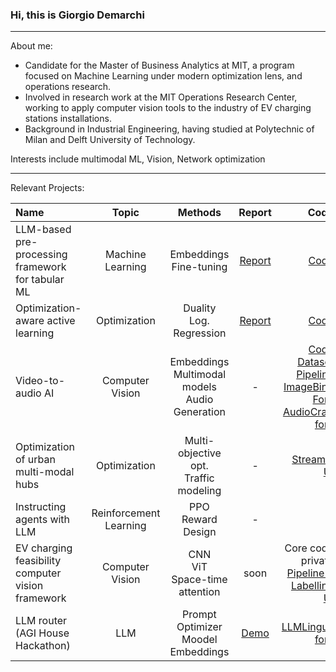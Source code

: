 ### Hi, this is Giorgio Demarchi
---
About me: 
- Candidate for the Master of Business Analytics at MIT, a program focused on Machine Learning under modern optimization lens, and operations research. 
- Involved in research work at the MIT Operations Research Center, working to apply computer vision tools to the industry of EV charging stations installations.
- Background in Industrial Engineering, having studied at Polytechnic of Milan and Delft University of Technology.

Interests include multimodal ML, Vision, Network optimization

---

Relevant Projects:

| Name | Topic  | Methods |Report | Code |
|:--------------|:---------------:|:---------------:|:---------------:|--------------:|
| LLM-based pre-processing framework for tabular ML | Machine Learning | Embeddings <br> Fine-tuning  | [Report](https://github.com/giorgiodemarchi/TabText-Experiments/blob/main/Project%20Report.pdf) | [Code](https://github.com/giorgiodemarchi/TabText-Experiments) |
| Optimization-aware active learning | Optimization | Duality <br> Log. Regression | [Report](https://github.com/giorgiodemarchi/Duality-Based-Active-Learning/blob/main/Project%20Report.pdf) | [Code](https://github.com/giorgiodemarchi/Duality-Based-Active-Learning) |
| Video-to-audio AI | Computer Vision | Embeddings <br> Multimodal models <br> Audio Generation |- | [Code](https://github.com/giorgiodemarchi/Visually-Indicated-Sounds) <br> [Dataset Pipeline](https://github.com/giorgiodemarchi/audioset-processing-AV) <br>[ImageBind Fork](https://github.com/giorgiodemarchi/ImageBind) <br> [AudioCraft fork](https://github.com/giorgiodemarchi/AudioCraft_VideoToAudio)|
| Optimization of urban multi-modal hubs | Optimization | Multi-objective opt. <br> Traffic modeling |-  | [Streamlit UI](https://github.com/giorgiodemarchi/ALab-Leuven-Streamlit-App) |
| Instructing agents with LLM | Reinforcement Learning | PPO <br> Reward Design | - |- |
| EV charging feasibility computer vision framework | Computer Vision | CNN <br> ViT <br> Space-time attention | soon | Core code private <br> [Pipeline + Labelling UI](https://github.com/giorgiodemarchi/StreamlitAppDetroitProject) | 
| LLM router (AGI House Hackathon) | LLM | Prompt Optimizer Moodel <br> Embeddings | [Demo](https://www.maxcompute.co/playground)  | [LLMLingua fork](https://github.com/giorgiodemarchi/LLMLingua) | 
